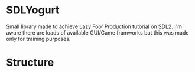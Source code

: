 ﻿# SDLYogurt

Small library made to achieve Lazy Foo' Production tutorial on SDL2. I'm aware there are loads of available GUI/Game framworks but this was made only for training purposes.

# Structure


